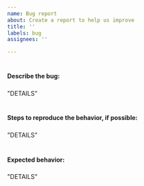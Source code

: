 ```yaml
---
name: Bug report
about: Create a report to help us improve
title: ''
labels: bug
assignees: ''

---
```


#
**Describe the bug:**
###

"DETAILS"


#
**Steps to reproduce the behavior, if possible:**
###

"DETAILS"


#
**Expected behavior:**
###

"DETAILS"


#
